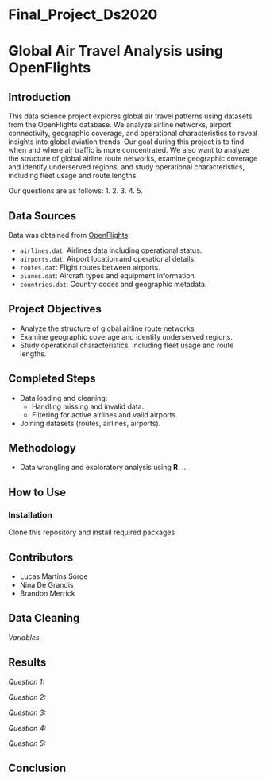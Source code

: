 # Final_Project_Ds2020

# Global Air Travel Analysis using OpenFlights

## Introduction
This data science project explores global air travel patterns using datasets from the OpenFlights database. We analyze airline networks, airport connectivity, geographic coverage, and operational characteristics to reveal insights into global aviation trends. Our goal during this project is to find when and where air traffic is more concentrated. We also want to analyze the structure of global airline route networks, examine geographic coverage and identify underserved regions, and study operational characteristics, including fleet usage and route lengths.

Our questions are as follows:
1. 
2. 
3. 
4. 
5. 

## Data Sources
Data was obtained from [OpenFlights](https://openflights.org/data.php):
- `airlines.dat`: Airlines data including operational status.
- `airports.dat`: Airport location and operational details.
- `routes.dat`: Flight routes between airports.
- `planes.dat`: Aircraft types and equipment information.
- `countries.dat`: Country codes and geographic metadata.

## Project Objectives
- Analyze the structure of global airline route networks.
- Examine geographic coverage and identify underserved regions.
- Study operational characteristics, including fleet usage and route lengths.

## Completed Steps
- Data loading and cleaning:
  - Handling missing and invalid data.
  - Filtering for active airlines and valid airports.
- Joining datasets (routes, airlines, airports).

## Methodology
- Data wrangling and exploratory analysis using **R**.
...

## How to Use

### Installation
Clone this repository and install required packages

## Contributors
- Lucas Martins Sorge
- Nina De Grandis
- Brandon Merrick

## Data Cleaning


*Variables*



## Results

*Question 1:*


*Question 2:*


*Question 3:*


*Question 4:*


*Question 5:*


## Conclusion





